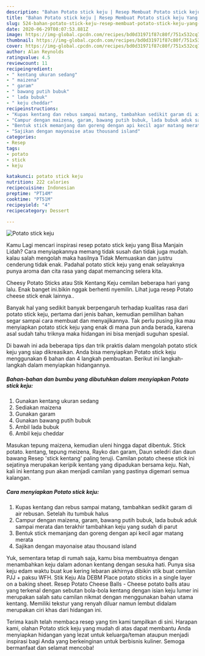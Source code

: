 ```yaml
---
description: "Bahan Potato stick keju | Resep Membuat Potato stick keju Yang Sempurna"
title: "Bahan Potato stick keju | Resep Membuat Potato stick keju Yang Sempurna"
slug: 524-bahan-potato-stick-keju-resep-membuat-potato-stick-keju-yang-sempurna
date: 2020-06-29T08:07:53.881Z
image: https://img-global.cpcdn.com/recipes/bd0d31971f87c80f/751x532cq70/potato-stick-keju-foto-resep-utama.jpg
thumbnail: https://img-global.cpcdn.com/recipes/bd0d31971f87c80f/751x532cq70/potato-stick-keju-foto-resep-utama.jpg
cover: https://img-global.cpcdn.com/recipes/bd0d31971f87c80f/751x532cq70/potato-stick-keju-foto-resep-utama.jpg
author: Alan Reynolds
ratingvalue: 4.5
reviewcount: 11
recipeingredient:
- " kentang ukuran sedang"
- " maizena"
- " garam"
- " bawang putih bubuk"
- " lada bubuk"
- " keju cheddar"
recipeinstructions:
- "Kupas kentang dan rebus sampai matang, tambahkan sedikit garam di air rebusan. Setelah itu tumbuk halus"
- "Campur dengan maizena, garam, bawang putih bubuk, lada bubuk aduk sampai merata dan terakhir tambahkan keju yang sudah di parut"
- "Bentuk stick memanjang dan goreng dengan api kecil agar matang merata"
- "Sajikan dengan mayonaise atau thousand island"
categories:
- Resep
tags:
- potato
- stick
- keju

katakunci: potato stick keju 
nutrition: 222 calories
recipecuisine: Indonesian
preptime: "PT14M"
cooktime: "PT51M"
recipeyield: "4"
recipecategory: Dessert

---
```



![Potato stick keju](https://img-global.cpcdn.com/recipes/bd0d31971f87c80f/751x532cq70/potato-stick-keju-foto-resep-utama.jpg)

Kamu Lagi mencari inspirasi resep potato stick keju yang Bisa Manjain Lidah? Cara menyiapkannya memang tidak susah dan tidak juga mudah. kalau salah mengolah maka hasilnya Tidak Memuaskan dan justru cenderung tidak enak. Padahal potato stick keju yang enak selayaknya punya aroma dan cita rasa yang dapat memancing selera kita.

Cheesy Potato Sticks atau Stik Kentang Keju cemilan beberapa hari yang lalu. Enak banget ini.bikin nggak berhenti nyemilin. Lihat juga resep Potato cheese stick enak lainnya..

Banyak hal yang sedikit banyak berpengaruh terhadap kualitas rasa dari potato stick keju, pertama dari jenis bahan, kemudian pemilihan bahan segar sampai cara membuat dan menyajikannya. Tak perlu pusing jika mau menyiapkan potato stick keju yang enak di mana pun anda berada, karena asal sudah tahu triknya maka hidangan ini bisa menjadi suguhan spesial.


Di bawah ini ada beberapa tips dan trik praktis dalam mengolah potato stick keju yang siap dikreasikan. Anda bisa menyiapkan Potato stick keju menggunakan 6 bahan dan 4 langkah pembuatan. Berikut ini langkah-langkah dalam menyiapkan hidangannya.

<!--inarticleads1-->

##### Bahan-bahan dan bumbu yang dibutuhkan dalam menyiapkan Potato stick keju:

1. Gunakan  kentang ukuran sedang
1. Sediakan  maizena
1. Gunakan  garam
1. Gunakan  bawang putih bubuk
1. Ambil  lada bubuk
1. Ambil  keju cheddar


Masukan tepung maizena, kemudian uleni hingga dapat dibentuk. Stick potato. kentang, tepung meizena, Rayko dan garam, Daun seledri dan daun bawang Resep &#39;stick kentang&#39; paling teruji. Camilan potato cheese stick ini sejatinya merupakan keripik kentang yang dipadukan bersama keju. Nah, kali ini kentang pun akan menjadi camilan yang pastinya digemari semua kalangan. 

<!--inarticleads2-->

##### Cara menyiapkan Potato stick keju:

1. Kupas kentang dan rebus sampai matang, tambahkan sedikit garam di air rebusan. Setelah itu tumbuk halus
1. Campur dengan maizena, garam, bawang putih bubuk, lada bubuk aduk sampai merata dan terakhir tambahkan keju yang sudah di parut
1. Bentuk stick memanjang dan goreng dengan api kecil agar matang merata
1. Sajikan dengan mayonaise atau thousand island


Yuk, sementara tetap di rumah saja, kamu bisa membuatnya dengan menambahkan keju dalam adonan kentang dengan sesuka hati. Punya sisa keju edam waktu buat kue kering lebaran akhirnya dibikin stik buat cemilan PJJ + paksu WFH. Stik Keju Ala DEBM Place potato sticks in a single layer on a baking sheet. Resep Potato Cheese Balls - Cheese potato balls atau yang terkenal dengan sebutan bola-bola kentang dengan isian keju lumer ini merupakan salah satu camilan nikmat dengan menggunakan bahan utama kentang. Memiliki tekstur yang renyah diluar namun lembut didalam merupakan ciri khas dari hidangan ini. 

Terima kasih telah membaca resep yang tim kami tampilkan di sini. Harapan kami, olahan Potato stick keju yang mudah di atas dapat membantu Anda menyiapkan hidangan yang lezat untuk keluarga/teman ataupun menjadi inspirasi bagi Anda yang berkeinginan untuk berbisnis kuliner. Semoga bermanfaat dan selamat mencoba!
